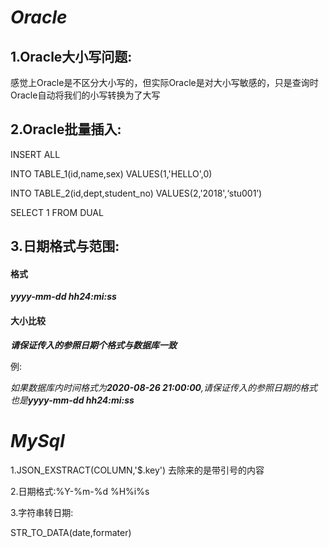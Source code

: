 # ***Oracle***

## 1.Oracle大小写问题:

感觉上Oracle是不区分大小写的，但实际Oracle是对大小写敏感的，只是查询时Oracle自动将我们的小写转换为了大写

## 2.Oracle批量插入:

INSERT ALL 

INTO TABLE_1(id,name,sex) VALUES(1,'HELLO',0)

INTO TABLE_2(id,dept,student_no) VALUES(2,'2018',‘stu001’)

SELECT 1 FROM DUAL

## 3.日期格式与范围:

#### 格式

***yyyy-mm-dd hh24:mi:ss***

#### 大小比较

***请保证传入的参照日期个格式与数据库一致***

例:

*如果数据库内时间格式为**2020-08-26 21:00:00**,请保证传入的参照日期的格式也是**yyyy-mm-dd hh24:mi:ss***







# ***MySql***

1.JSON_EXSTRACT(COLUMN,'$.key') 去除来的是带引号的内容

2.日期格式:%Y-%m-%d %H%i%s

3.字符串转日期:

STR_TO_DATA(date,formater)

